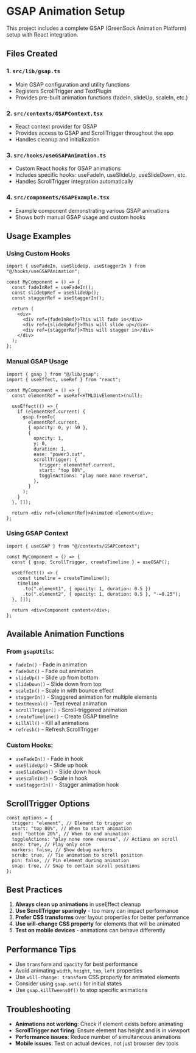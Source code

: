 # GSAP Animation Setup

This project includes a complete GSAP (GreenSock Animation Platform) setup with React integration.

## Files Created

### 1. `src/lib/gsap.ts`
- Main GSAP configuration and utility functions
- Registers ScrollTrigger and TextPlugin
- Provides pre-built animation functions (fadeIn, slideUp, scaleIn, etc.)

### 2. `src/contexts/GSAPContext.tsx`
- React context provider for GSAP
- Provides access to GSAP and ScrollTrigger throughout the app
- Handles cleanup and initialization

### 3. `src/hooks/useGSAPAnimation.ts`
- Custom React hooks for GSAP animations
- Includes specific hooks: useFadeIn, useSlideUp, useSlideDown, etc.
- Handles ScrollTrigger integration automatically

### 4. `src/components/GSAPExample.tsx`
- Example component demonstrating various GSAP animations
- Shows both manual GSAP usage and custom hooks

## Usage Examples

### Using Custom Hooks

```tsx
import { useFadeIn, useSlideUp, useStaggerIn } from "@/hooks/useGSAPAnimation";

const MyComponent = () => {
  const fadeInRef = useFadeIn();
  const slideUpRef = useSlideUp();
  const staggerRef = useStaggerIn();

  return (
    <div>
      <div ref={fadeInRef}>This will fade in</div>
      <div ref={slideUpRef}>This will slide up</div>
      <div ref={staggerRef}>This will stagger in</div>
    </div>
  );
};
```

### Manual GSAP Usage

```tsx
import { gsap } from "@/lib/gsap";
import { useEffect, useRef } from "react";

const MyComponent = () => {
  const elementRef = useRef<HTMLDivElement>(null);

  useEffect(() => {
    if (elementRef.current) {
      gsap.fromTo(
        elementRef.current,
        { opacity: 0, y: 50 },
        {
          opacity: 1,
          y: 0,
          duration: 1,
          ease: "power3.out",
          scrollTrigger: {
            trigger: elementRef.current,
            start: "top 80%",
            toggleActions: "play none none reverse",
          },
        }
      );
    }
  }, []);

  return <div ref={elementRef}>Animated element</div>;
};
```

### Using GSAP Context

```tsx
import { useGSAP } from "@/contexts/GSAPContext";

const MyComponent = () => {
  const { gsap, ScrollTrigger, createTimeline } = useGSAP();

  useEffect(() => {
    const timeline = createTimeline();
    timeline
      .to(".element1", { opacity: 1, duration: 0.5 })
      .to(".element2", { opacity: 1, duration: 0.5 }, "-=0.25");
  }, []);

  return <div>Component content</div>;
};
```

## Available Animation Functions

### From `gsapUtils`:
- `fadeIn()` - Fade in animation
- `fadeOut()` - Fade out animation
- `slideUp()` - Slide up from bottom
- `slideDown()` - Slide down from top
- `scaleIn()` - Scale in with bounce effect
- `staggerIn()` - Staggered animation for multiple elements
- `textReveal()` - Text reveal animation
- `scrollTrigger()` - Scroll-triggered animation
- `createTimeline()` - Create GSAP timeline
- `killAll()` - Kill all animations
- `refresh()` - Refresh ScrollTrigger

### Custom Hooks:
- `useFadeIn()` - Fade in hook
- `useSlideUp()` - Slide up hook
- `useSlideDown()` - Slide down hook
- `useScaleIn()` - Scale in hook
- `useStaggerIn()` - Stagger animation hook

## ScrollTrigger Options

```tsx
const options = {
  trigger: "element", // Element to trigger on
  start: "top 80%", // When to start animation
  end: "bottom 20%", // When to end animation
  toggleActions: "play none none reverse", // Actions on scroll
  once: true, // Play only once
  markers: false, // Show debug markers
  scrub: true, // Tie animation to scroll position
  pin: false, // Pin element during animation
  snap: true, // Snap to certain scroll positions
};
```

## Best Practices

1. **Always clean up animations** in useEffect cleanup
2. **Use ScrollTrigger sparingly** - too many can impact performance
3. **Prefer CSS transforms** over layout properties for better performance
4. **Use will-change CSS property** for elements that will be animated
5. **Test on mobile devices** - animations can behave differently

## Performance Tips

- Use `transform` and `opacity` for best performance
- Avoid animating `width`, `height`, `top`, `left` properties
- Use `will-change: transform` CSS property for animated elements
- Consider using `gsap.set()` for initial states
- Use `gsap.killTweensOf()` to stop specific animations

## Troubleshooting

- **Animations not working**: Check if element exists before animating
- **ScrollTrigger not firing**: Ensure element has height and is in viewport
- **Performance issues**: Reduce number of simultaneous animations
- **Mobile issues**: Test on actual devices, not just browser dev tools
